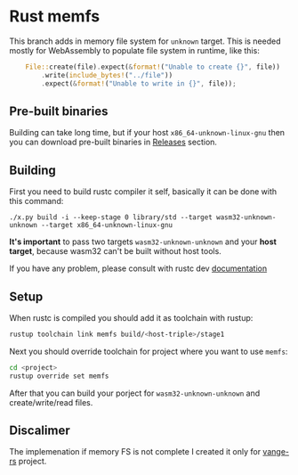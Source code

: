 # Rust memfs

This branch adds in memory file system for `unknown` target. This is needed mostly for WebAssembly to populate file system in runtime, like this:

```rust
    File::create(file).expect(&format!("Unable to create {}", file))
        .write(include_bytes!("../file"))
        .expect(&format!("Unable to write in {}", file));
``` 

## Pre-built binaries

Building can take long time, but if your host `x86_64-unknown-linux-gnu` then you can download pre-built binaries in [Releases](https://github.com/caiiiycuk/rust-memfs/releases) section.

## Building

First you need to build rustc compiler it self, basically it can be done with this command:

```
./x.py build -i --keep-stage 0 library/std --target wasm32-unknown-unknown --target x86_64-unknown-linux-gnu
```

**It's important** to pass two targets `wasm32-unknown-unknown` and your **host target**, because wasm32 can't be built without host tools.

If you have any problem, please consult with rustc dev [documentation](https://rustc-dev-guide.rust-lang.org/building/how-to-build-and-run.html)

## Setup

When rustc is compiled you should add it as toolchain with rustup:

```sh
rustup toolchain link memfs build/<host-triple>/stage1
```

Next you should override toolchain for project where you want to use `memfs`:

```sh
cd <project>
rustup override set memfs
```

After that you can build your porject for `wasm32-unknown-unknown` and create/write/read files.

## Discalimer

The implemenation if memory FS is not complete I created it only for [vange-rs](https://github.com/kvark/vange-rs) project.
